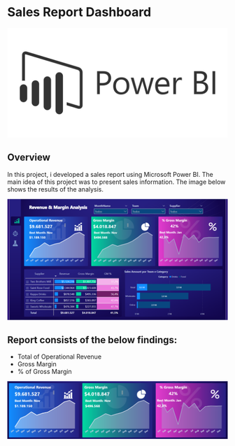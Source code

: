 # Sales Report Dashboard

<p align="center"><img src="Images/img.png" ></p>

## Overview
In this project, i developed a sales report using Microsoft Power BI. The main idea of this project was to present sales information. The image below shows the results of the analysis.

<p align="left"><img src="Images/Dashboard.png" ></p>

## Report consists of the below findings:

* Total of Operational Revenue
* Gross Margin
* % of  Gross Margin

<p align="left"><img src="Images/img02.png"   ></p>
